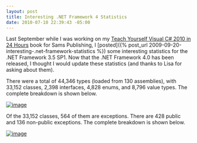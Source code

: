 ```yaml
---
layout: post
title: Interesting .NET Framework 4 Statistics
date: 2010-07-10 22:39:43 -05:00
---
```


Last September while I was working on my [Teach Yourself Visual C# 2010 in 24 Hours](http://www.amazon.com/gp/product/0672331012?ie=UTF8&tag=scotdorm-20&linkCode=as2&camp=1789&creative=390957&creativeASIN=0672331012) book for Sams Publishing, I [posted]({% post_url 2009-09-20-interesting-.net-framework-statistics %}) some interesting statistics for the .NET Framework 3.5 SP1. Now that the .NET Framework 4.0 has been released, I thought I would update these statistics (and thanks to Lisa for asking about them).

There were a total of 44,346 types (loaded from 130 assemblies), with 33,152 classes, 2,398 interfaces, 4,828 enums, and 8,796 value types. The complete breakdown is shown below.

[![image](http://gwb.blob.core.windows.net/sdorman/WindowsLiveWriter/Interesting.NETFramework4Statistics_13707/image_thumb.png "image")](http://gwb.blob.core.windows.net/sdorman/WindowsLiveWriter/Interesting.NETFramework4Statistics_13707/image_2.png)

Of the 33,152 classes, 564 of them are exceptions. There are 428 public and 136 non-public exceptions. The complete breakdown is shown below.

[![image](http://gwb.blob.core.windows.net/sdorman/WindowsLiveWriter/Interesting.NETFramework4Statistics_13707/image_thumb_1.png "image")](http://gwb.blob.core.windows.net/sdorman/WindowsLiveWriter/Interesting.NETFramework4Statistics_13707/image_4.png)       
